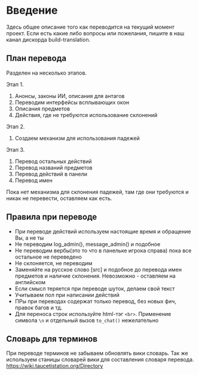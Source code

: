 # Введение

Здесь общее описание того как переводится на текущий момент проект. Если есть какие либо вопросы или пожелания, пишите в наш канал дискорда build-translation.

## План перевода
Разделен на несколько этапов.

Этап 1.
1. Анонсы, законы ИИ, описания для антагов
2. Переводим интерфейсы всплывающих окон
3. Описания предметов
4. Действия, где не требуются использование склонений

Этап 2.
1. Создаем механизм для использования падежей

Этап 3.
1. Перевод остальных действий
2. Перевод названий предметов
3. Перевод действий в панели
5. Перевод имен

Пока нет механизма для склонения падежей, там где они требуются и никак не перевести, оставляем как есть.

## Правила при переводе
* При переводе действий используем настоящие время и обращение Вы, а не ты
* Не переводим log_admin(), message_admin() и подобное
* Не переводим вербы(это то что в панельке игрока справа) пока все остальное не переведено
* Не склоняется, не переводим
* Заменяйте на русское слово [src] и подобное до перевода имен предметов и наличие склонения. Невозможно - оставляем на английском
* Если смысл теряется при переводе шуток, делаем свой текст
* Учитываем пол при написании действий
* ПРы при переводах содержат только перевод, без новых фич, правок багов и тд.
* Для переноса строк используйте html-тэг `<br>`. Применение символа `\n` и отдельный вызов `to_chat()` нежелательно

## Словарь для терминов
При переводе терминов не забываем обновлять вики словарь. Так же используем станицы словарей вики для составления словаря перевода.
https://wiki.taucetistation.org/Directory
